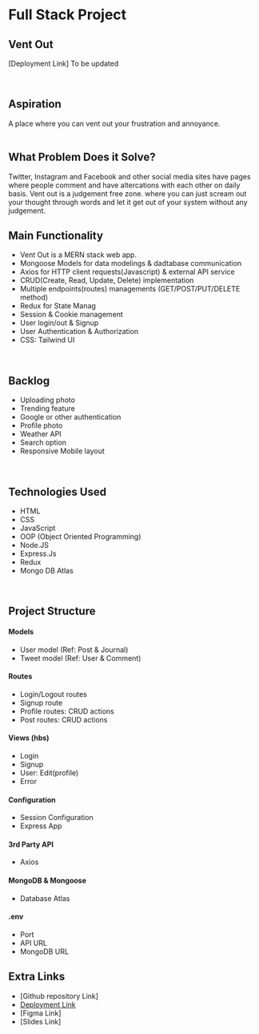 
# Full Stack Project 
## Vent Out  

[Deployment Link] To be updated

<br>

## Aspiration
A place where you can vent out your frustration and annoyance.
<br>
<br>


## What Problem Does it Solve?
Twitter, Instagram and Facebook and other social media sites have pages where people comment and have altercations with each other on daily basis. Vent out is a judgement free zone. where you can just scream out your thought through words and let it get out of your system without any judgement. 
<br>

## Main Functionality
- Vent Out is a MERN stack web app. 
- Mongoose Models for data modelings & dadtabase communication 
- Axios for HTTP client requests(Javascript) & external API service
- CRUD(Create, Read, Update, Delete) implementation
- Multiple endpoints(routes) managements (GET/POST/PUT/DELETE method) 
- Redux for State Manag
- Session & Cookie management 
- User login/out & Signup 
- User Authentication & Authorization
- CSS: Tailwind UI 

<br>

## Backlog
- Uploading photo
- Trending feature
- Google or other authentication
- Profile photo
- Weather API
- Search option
- Responsive Mobile layout

<br>

## Technologies Used
- HTML
- CSS
- JavaScript
- OOP (Object Oriented Programming)
- Node.JS
- Express.Js
- Redux
- Mongo DB Atlas

<br>

## Project Structure
#### Models
- User model (Ref: Post & Journal)
- Tweet model (Ref: User & Comment)

#### Routes
- Login/Logout routes
- Signup route
- Profile routes: CRUD actions
- Post routes: CRUD actions
  
#### Views (hbs)

- Login
- Signup
- User: Edit(profile)
- Error

#### Configuration
- Session Configuration
- Express App

#### 3rd Party API
- Axios 

#### MongoDB & Mongoose 
- Database Atlas

#### .env
- Port
- API URL
- MongoDB URL  


## Extra Links
- [Github repository Link]
- [Deployment Link](http://localhost:8000/)
- [Figma Link]
- [Slides Link]